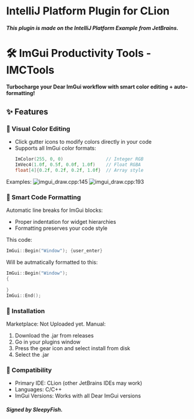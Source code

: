 # IntelliJ Platform Plugin for CLion
##### This plugin is made on the IntelliJ Platform Example from JetBrains.

# 🛠️ ImGui Productivity Tools - IMCTools
**Turbocharge your Dear ImGui workflow with smart color editing + auto-formatting!**  

## ✨ Features  

### 🎨 Visual Color Editing
- Click gutter icons to modify colors directly in your code
- Supports all ImGui color formats:
  ```cpp
  ImColor(255, 0, 0)                // Integer RGB
  ImVec4(1.0f, 0.5f, 0.0f, 1.0f)    // Float RGBA
  float[4]{0.2f, 0.2f, 0.2f, 1.0f}  // Array style
  ```
Examples:
![imgui_draw.cpp:145](https://github.com/user-attachments/assets/d3388d73-ed1b-49de-8a63-4e8d09c368b3)
![imgui_draw.cpp:193](https://github.com/user-attachments/assets/310a099b-08d6-472e-8e02-275fe016ba3c)
  
### 📏 Smart Code Formatting
Automatic line breaks for ImGui blocks:
- Proper indentation for widget hierarchies
- Formatting preserves your code style

This code:
```cpp
ImGui::Begin("Window"); {user_enter}
```
Will be autmatically formatted to this:
```cpp
ImGui::Begin("Window");
{
  
}
ImGui::End();
```

### 🚀 Installation
Marketplace: Not Uploaded yet.
Manual:
1. Download the .jar from releases
2. Go in your plugins window
3. Press the gear icon and select install from disk
4. Select the .jar

### 🔌 Compatibility
- Primary IDE: CLion (other JetBrains IDEs may work)
- Languages: C/C++
- ImGui Versions: Works with all Dear ImGui versions

##### Signed by SleepyFish.
